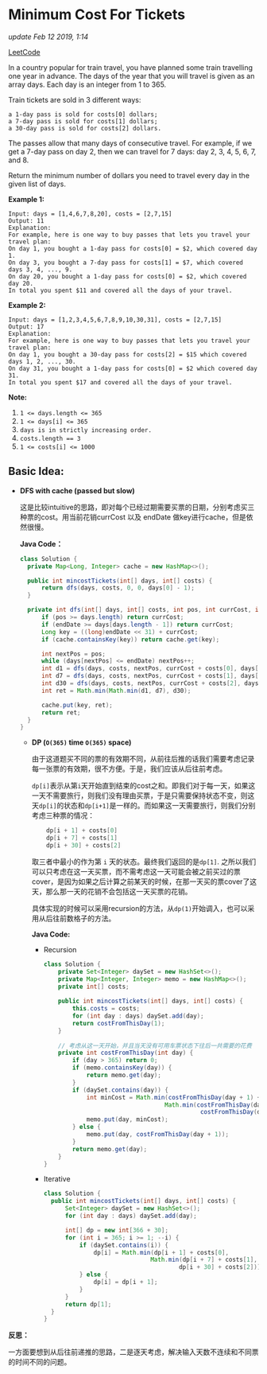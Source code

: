 # Minimum Cost For Tickets

_update Feb 12 2019, 1:14_

[LeetCode](https://leetcode.com/problems/minimum-cost-for-tickets/)

In a country popular for train travel, you have planned some train travelling one year in advance. The days of the year that you will travel is given as an array days. Each day is an integer from 1 to 365.

Train tickets are sold in 3 different ways:

```text
a 1-day pass is sold for costs[0] dollars;
a 7-day pass is sold for costs[1] dollars;
a 30-day pass is sold for costs[2] dollars.
```

The passes allow that many days of consecutive travel. For example, if we get a 7-day pass on day 2, then we can travel for 7 days: day 2, 3, 4, 5, 6, 7, and 8.

Return the minimum number of dollars you need to travel every day in the given list of days.

**Example 1:**

```text
Input: days = [1,4,6,7,8,20], costs = [2,7,15]
Output: 11
Explanation: 
For example, here is one way to buy passes that lets you travel your travel plan:
On day 1, you bought a 1-day pass for costs[0] = $2, which covered day 1.
On day 3, you bought a 7-day pass for costs[1] = $7, which covered days 3, 4, ..., 9.
On day 20, you bought a 1-day pass for costs[0] = $2, which covered day 20.
In total you spent $11 and covered all the days of your travel.
```

**Example 2:**

```text
Input: days = [1,2,3,4,5,6,7,8,9,10,30,31], costs = [2,7,15]
Output: 17
Explanation: 
For example, here is one way to buy passes that lets you travel your travel plan:
On day 1, you bought a 30-day pass for costs[2] = $15 which covered days 1, 2, ..., 30.
On day 31, you bought a 1-day pass for costs[0] = $2 which covered day 31.
In total you spent $17 and covered all the days of your travel.
```

**Note:**

1. `1 <= days.length <= 365`
2. `1 <= days[i] <= 365`
3. `days is in strictly increasing order.`
4. `costs.length == 3`
5. `1 <= costs[i] <= 1000`

## Basic Idea:

* **DFS with cache \(passed but slow\)**

  这是比较intuitive的思路，即对每个已经过期需要买票的日期，分别考虑买三种票的cost。用当前花销currCost 以及 endDate 做key进行cache，但是依然很慢。

  **Java Code：**

  ```java
  class Solution {
    private Map<Long, Integer> cache = new HashMap<>();

    public int mincostTickets(int[] days, int[] costs) {
        return dfs(days, costs, 0, 0, days[0] - 1);
    }

    private int dfs(int[] days, int[] costs, int pos, int currCost, int endDate) {
        if (pos >= days.length) return currCost;
        if (endDate >= days[days.length - 1]) return currCost;
        Long key = ((long)endDate << 31) + currCost;
        if (cache.containsKey(key)) return cache.get(key);

        int nextPos = pos;
        while (days[nextPos] <= endDate) nextPos++;
        int d1 = dfs(days, costs, nextPos, currCost + costs[0], days[nextPos]);
        int d7 = dfs(days, costs, nextPos, currCost + costs[1], days[nextPos] + 6);
        int d30 = dfs(days, costs, nextPos, currCost + costs[2], days[nextPos] + 29);
        int ret = Math.min(Math.min(d1, d7), d30);

        cache.put(key, ret);
        return ret;
    }
  }
  ```

  * **DP \(`O(365)` time `O(365)` space\)**

    由于这道题买不同的票的有效期不同，从前往后推的话我们需要考虑记录每一张票的有效期，很不方便。于是，我们应该从后往前考虑。

    `dp[i]`表示从第`i`天开始直到结束的cost之和。即我们对于每一天，如果这一天不需要旅行，则我们没有理由买票，于是只需要保持状态不变，则这天`dp[i]`的状态和`dp[i+1]`是一样的。而如果这一天需要旅行，则我们分别考虑三种票的情况：

    ```c
        dp[i + 1] + costs[0]
        dp[i + 7] + costs[1]
        dp[i + 30] + costs[2]
    ```

    取三者中最小的作为第 `i` 天的状态。最终我们返回的是`dp[1]`. 之所以我们可以只考虑在这一天买票，而不需考虑这一天可能会被之前买过的票cover，是因为如果之后计算之前某天的时候，在那一天买的票cover了这天，那么那一天的花销不会包括这一天买票的花销。

    具体实现的时候可以采用recursion的方法，从`dp(1)`开始调入，也可以采用从后往前数格子的方法。

    **Java Code:**

    * Recursion

      ```java
      class Solution {
          private Set<Integer> daySet = new HashSet<>();
          private Map<Integer, Integer> memo = new HashMap<>();
          private int[] costs;
          
          public int mincostTickets(int[] days, int[] costs) {
              this.costs = costs;
              for (int day : days) daySet.add(day);
              return costFromThisDay(1);
          }
          
          // 考虑从这一天开始，并且当天没有可用车票状态下往后一共需要的花费
          private int costFromThisDay(int day) {
              if (day > 365) return 0;
              if (memo.containsKey(day)) {
                  return memo.get(day);
              }
              if (daySet.contains(day)) {
                  int minCost = Math.min(costFromThisDay(day + 1) + costs[0], 
                                        Math.min(costFromThisDay(day + 7) + costs[1], 
                                                  costFromThisDay(day + 30) + costs[2]));
                  memo.put(day, minCost);
              } else {
                  memo.put(day, costFromThisDay(day + 1));
              }
              return memo.get(day);
          }
      }
      ```

    * Iterative

      ```java
      class Solution {
        public int mincostTickets(int[] days, int[] costs) {
            Set<Integer> daySet = new HashSet<>();
            for (int day : days) daySet.add(day);

            int[] dp = new int[366 + 30]; 
            for (int i = 365; i >= 1; --i) {
                if (daySet.contains(i)) {
                    dp[i] = Math.min(dp[i + 1] + costs[0], 
                                    Math.min(dp[i + 7] + costs[1], 
                                            dp[i + 30] + costs[2]));
                } else {
                    dp[i] = dp[i + 1];
                }
            }
            return dp[1];
        }
      }
      ```

**反思：**

一方面要想到从后往前递推的思路，二是逐天考虑，解决输入天数不连续和不同票的时间不同的问题。
